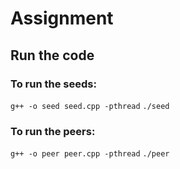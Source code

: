 # Assignment

## Run the code

### To run the seeds:
```g++ -o seed seed.cpp -pthread```
```./seed```

### To run the peers:
```g++ -o peer peer.cpp -pthread```
```./peer```
